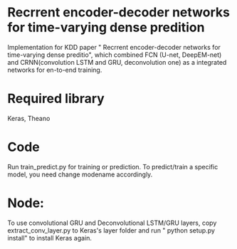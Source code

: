 # Recrrent encoder-decoder networks for time-varying dense predition
Implementation for KDD paper " Recrrent encoder-decoder networks for time-varying dense preditio", which combined FCN (U-net, DeepEM-net) and CRNN(convolution LSTM and GRU, deconvolution one) as a integrated networks for en-to-end training.
# Required library
Keras, Theano
# Code
Run train_predict.py for training or prediction. To predict/train a specific model, you need change modename accordingly.
# Node:
To use convolutional GRU and Deconvolutional LSTM/GRU layers, copy extract_conv_layer.py to Keras's layer folder and run " python setup.py install" to install Keras again.

